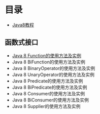 # 目录

* [Java8教程](README.md)

## 函数式接口
+ [Java 8 Function的使用方法及实例](functional-interface/function.md)
+ Java 8 BiFunction的使用方法及实例
+ Java 8 BinaryOperator的使用方法及实例
+ Java 8 UnaryOperator的使用方法及实例
+ Java 8 Predicate的使用方法及实例
+ Java 8 BiPredicate的使用方法及实例
+ Java 8 Consumer的使用方法及实例
+ Java 8 BiConsumer的使用方法及实例
+ Java 8 Supplier的使用方法及实例

